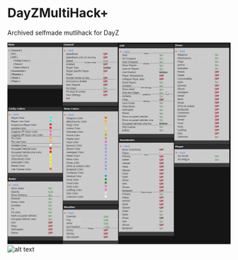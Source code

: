 # DayZMultiHack+
Archived selfmade mutlihack for DayZ

![alt text](https://github.com/SuRTaiNx3/DayZMultiHack/blob/master/screenshot.png?raw=true)
![alt text](https://github.com/SuRTaiNx3/DayZMultiHack/blob/master/screenshot_1.png?raw=true)
